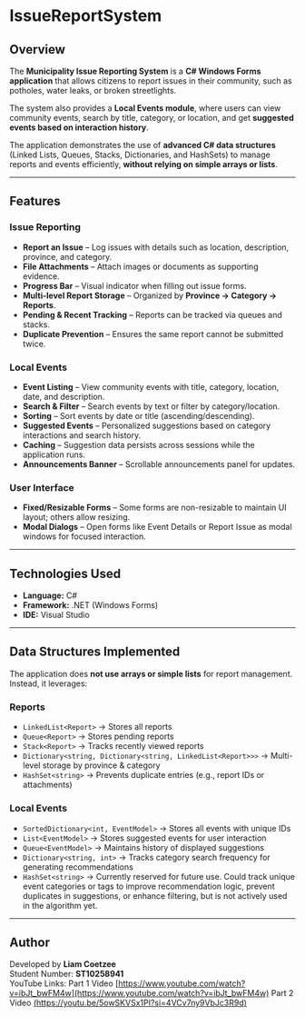 # IssueReportSystem

## Overview
The **Municipality Issue Reporting System** is a **C# Windows Forms application** that allows citizens to report issues in their community, such as potholes, water leaks, or broken streetlights.

The system also provides a **Local Events module**, where users can view community events, search by title, category, or location, and get **suggested events based on interaction history**.

The application demonstrates the use of **advanced C# data structures** (Linked Lists, Queues, Stacks, Dictionaries, and HashSets) to manage reports and events efficiently, **without relying on simple arrays or lists**.

---

## Features

### Issue Reporting
- **Report an Issue** – Log issues with details such as location, description, province, and category.  
- **File Attachments** – Attach images or documents as supporting evidence.  
- **Progress Bar** – Visual indicator when filling out issue forms.  
- **Multi-level Report Storage** – Organized by **Province → Category → Reports**.  
- **Pending & Recent Tracking** – Reports can be tracked via queues and stacks.  
- **Duplicate Prevention** – Ensures the same report cannot be submitted twice.  

### Local Events
- **Event Listing** – View community events with title, category, location, date, and description.  
- **Search & Filter** – Search events by text or filter by category/location.  
- **Sorting** – Sort events by date or title (ascending/descending).  
- **Suggested Events** – Personalized suggestions based on category interactions and search history.  
- **Caching** – Suggestion data persists across sessions while the application runs.  
- **Announcements Banner** – Scrollable announcements panel for updates.  

### User Interface
- **Fixed/Resizable Forms** – Some forms are non-resizable to maintain UI layout; others allow resizing.  
- **Modal Dialogs** – Open forms like Event Details or Report Issue as modal windows for focused interaction.  

---

## Technologies Used
- **Language:** C#  
- **Framework:** .NET (Windows Forms)  
- **IDE:** Visual Studio  

---

## Data Structures Implemented

The application does **not use arrays or simple lists** for report management. Instead, it leverages:

### Reports
- `LinkedList<Report>` → Stores all reports  
- `Queue<Report>` → Stores pending reports  
- `Stack<Report>` → Tracks recently viewed reports  
- `Dictionary<string, Dictionary<string, LinkedList<Report>>>` → Multi-level storage by province & category  
- `HashSet<string>` → Prevents duplicate entries (e.g., report IDs or attachments)  

### Local Events
- `SortedDictionary<int, EventModel>` → Stores all events with unique IDs  
- `List<EventModel>` → Stores suggested events for user interaction  
- `Queue<EventModel>` → Maintains history of displayed suggestions  
- `Dictionary<string, int>` → Tracks category search frequency for generating recommendations
- `HashSet<string>` → Currently reserved for future use. Could track unique event categories or tags to improve recommendation logic, prevent duplicates in suggestions, or enhance filtering, but is not actively used in the algorithm yet. 

---

## Author
Developed by **Liam Coetzee**  
Student Number: **ST10258941**  
YouTube Links: 
Part 1 Video [https://www.youtube.com/watch?v=ibJt_bwFM4w](https://www.youtube.com/watch?v=ibJt_bwFM4w)
Part 2 Video [(https://youtu.be/5owSKVSx1PI?si=4VCv7ny9VbJc3R9d)](https://youtu.be/5owSKVSx1PI?si=4VCv7ny9VbJc3R9d)

